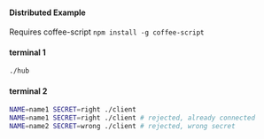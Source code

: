#### Distributed Example

Requires coffee-script `npm install -g coffee-script`

#### terminal 1

```bash
./hub


```

#### terminal 2

```bash
NAME=name1 SECRET=right ./client
NAME=name1 SECRET=right ./client # rejected, already connected
NAME=name2 SECRET=wrong ./client # rejected, wrong secret
```
